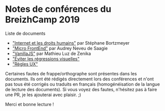 # Notes de conférences du BreizhCamp 2019

Liste de documents

- ["Internet et les droits humains"](./keynote_ouverture.md) par Stéphane Bortzmeyer
- ["Micro FrontEnd"](./micro_frontend.md) par Audrey Neveu de Saagie
- ["VanillaJS"](./vanilla_JS.md) par Mathieu Luz de Zenika
- ["Éviter les régressions visuelles"](./regressions_visuelles.md)
- ["Règles UX"](./regles_ux.md)

Certaines fautes de frappe/orthographe sont présentes dans les documents. Ils ont été rédigés directement lors des conférences et n'ont pas tous été corrigés ou traduits en français (homogénéisation de la langue de lecture des documents). Si vous voyez des fautes, n'hésitez pas à faire une PR, je les ajouterai avec plaisir. ;)

Merci et bonne lecture !
